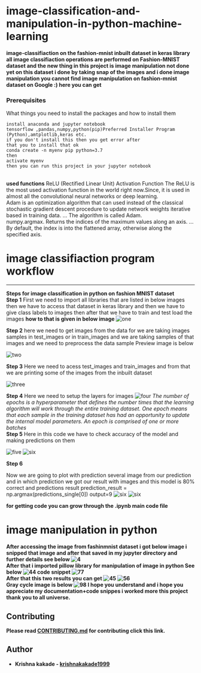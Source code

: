# image-classification-and-manipulation-in-python-machine-learning

<b>image-classifiaction on the fashion-mnist inbuilt dataset in keras library all image classifiaction operations are performed on Fashion-MNIST dataset  and the new thing in this project is image manipulation not done yet on this dataset i done by taking snap of the images and i done image manipulation you cannot find image manipulation on fashion-mnist dataset on Google :) here you can get </b>
### Prerequisites

What things you need to install the packages and how to install them

```
install anaconda and jupyter notebook
tensorflow ,pandas,numpy,python(pip)Preferred Installer Program (Python),amtplotlib,keras etc.
if you don't install this then you get error after
that you to install that ok
conda create -n myenv pip python=3.7
then 
activate myenv 
then you can run this project in your jupyter notebook
```
<br> <b>used functions</b>
ReLU (Rectified Linear Unit) Activation Function
The ReLU is the most used activation function in the world right now.Since, it is used in almost all the convolutional neural networks or deep learning.
<br>Adam is an optimization algorithm that can used instead of the classical stochastic gradient descent procedure to update network weights iterative based in training data. ... The algorithm is called Adam.
<br>numpy.argmax. Returns the indices of the maximum values along an axis. ... By default, the index is into the flattened array, otherwise along the specified axis.

# image classifiaction program workflow
<hr>
<b>Steps for image classification in python on fashion MNIST dataset</b>
<br>
<b> Step 1</b>
 First we need to import all libraries that are listed in below images then we have to access that dataset in keras library
and then we have to give class labels to images then after that we have to train and test load the images 
     <b> how to that is given in below image </b>
<img src="https://github.com/krishnakakade1999/image-classification-and-manipulation-in-python-machine-learning/blob/master/documentation-images/Annotation%202019-09-12%20190847.png" alt="one">

<b> Step 2</b>
here we need to get images from the data for we are taking images samples in test_images or in train_images and we are taking samples of that images and we need to preprocess the data
sample Preview image is below

<img src="https://github.com/krishnakakade1999/image-classification-and-manipulation-in-python-machine-learning/blob/master/documentation-images/Annotation%202019-09-12%20190955.png" alt="two">

<b>Step 3</b>
Here we need to acess test_images and train_images and from that we are printing some of the images from the inbuilt dataset 

<img src="https://github.com/krishnakakade1999/image-classification-and-manipulation-in-python-machine-learning/blob/master/documentation-images/Annotation%202019-09-12%20191022.png" alt="three">

<b>Step 4</b>
Here we need to setup the layers for images 
<img src="https://github.com/krishnakakade1999/image-classification-and-manipulation-in-python-machine-learning/blob/master/documentation-images/Annotation%202019-09-12%20191149.png" alt="four">
*The number of epochs is a hyperparameter that defines the number times that the learning algorithm will work through the entire training dataset. One epoch means that each sample in the training dataset has had an opportunity to update the internal model parameters. An epoch is comprised of one or more batches*
<br>
<b>Step 5</b>
Here in this code we have to check accuracy of the model and making predictions on them 

<img src="https://github.com/krishnakakade1999/image-classification-and-manipulation-in-python-machine-learning/blob/master/documentation-images/Annotation%202019-09-12%20191230.png" alt="five">
<img src="https://github.com/krishnakakade1999/image-classification-and-manipulation-in-python-machine-learning/blob/master/documentation-images/Annotation%202019-09-12%20191315.png" alt="six">


<b> Step 6</b>

Now we are going to plot with prediction several image from our prediction and in which prediction we got our result with images and this model is 80% correct and predictions result prediction_result = np.argmax(predictions_single[0]) output=9
<img src="https://github.com/krishnakakade1999/image-classification-and-manipulation-in-python-machine-learning/blob/master/documentation-images/Annotation%202019-09-12%20191357.png" alt="six">
<img src="https://github.com/krishnakakade1999/image-classification-and-manipulation-in-python-machine-learning/blob/master/documentation-images/Annotation%202019-09-12%20191451.png" alt="six">

<b>for getting code you can grow through the .ipynb main code file</b>

# image manipulation in python 
<b>After accessing the image from fashinmnist dataset i got below image i snipped that image and after that saved in my jupyter directory and further details see below
 <img src="https://github.com/krishnakakade1999/image-classification-and-manipulation-in-python-machine-learning/blob/master/documentation-images/Annotation%202019-09-16%20221417.png" alt="4">
 <br><b>After that i imported pillow library for manipulation of image in python See below</b>
 <img src="https://github.com/krishnakakade1999/image-classification-and-manipulation-in-python-machine-learning/blob/master/documentation-images/Annotation%202019-09-17%20000311.png" alt="44">
 <b>code snippet</b>
 <img src="https://github.com/krishnakakade1999/image-classification-and-manipulation-in-python-machine-learning/blob/master/documentation-images/Annotation%202019-09-17%20001442.png" alt="77">
 <br>
 <b>After that this two results you can get</b>
  <img src="https://github.com/krishnakakade1999/image-classification-and-manipulation-in-python-machine-learning/blob/master/documentation-images/IMG.png" alt="45">
 <img src="https://github.com/krishnakakade1999/image-classification-and-manipulation-in-python-machine-learning/blob/master/documentation-images/img2.png" alt="56"><br>
 <b>Gray cycle image is below</b>
 <img src="https://github.com/krishnakakade1999/image-classification-and-manipulation-in-python-machine-learning/blob/master/documentation-images/Annotation%202019-09-17%20001024.png" alt="98">
 <b>I hope you understand and i hope you appreciate my documentation+code snippes i worked more this project thank you to all universe.</b>
 
## Contributing

Please read [CONTRIBUTING.md](https://github.com/krishnakakade1999/image-classification-and-manipulation-in-python-machine-learning/blob/master/CONTRIBUTING.md) for contributing click this link.


## Author

* **Krishna kakade**  - [krishnakakade1999](https://github.com/krishnakakade1999)




